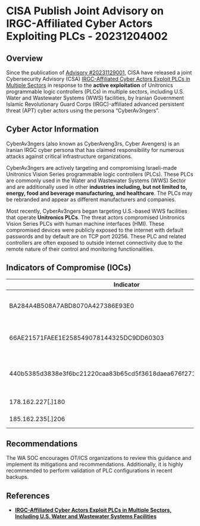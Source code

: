 # CISA Publish Joint Advisory on IRGC-Affiliated Cyber Actors Exploiting PLCs - 20231204002

## Overview

Since the publication of [Advisory #20231129001](https://soc.cyber.wa.gov.au//advisories/20231129001-CISA-OT-Advisories/), CISA have released a joint Cybersecurity Advisory (CSA) [IRGC-Affiliated Cyber Actors Exploit PLCs in Multiple Sectors](https://www.cisa.gov/news-events/cybersecurity-advisories/aa23-335a) in response to the **active exploitation** of Unitronics programmable logic controllers (PLCs) in multiple sectors, including U.S. Water and Wastewater Systems (WWS) facilities, by Iranian Government Islamic Revolutionary Guard Corps (IRGC)-affiliated advanced persistent threat (APT) cyber actors using the persona “CyberAv3ngers”.

## Cyber Actor Information

CyberAv3ngers (also known as CyberAveng3rs, Cyber Avengers) is an Iranian IRGC cyber persona that has claimed responsibility for numerous attacks against critical infrastructure organizations.

CyberAv3ngers are actively targeting and compromising Israeli-made Unitronics Vision Series programmable logic controllers (PLCs). These PLCs are commonly used in the Water and Wastewater Systems (WWS) Sector and are additionally used in other **industries including, but not limited to, energy, food and beverage manufacturing, and healthcare**. The PLCs may be rebranded and appear as different manufacturers and companies.

Most recently, CyberAv3ngers began targeting U.S.-based WWS facilities that operate **Unitronics PLCs**. The threat actors compromised Unitronics Vision Series PLCs with human machine interfaces (HMI). These compromised devices were publicly exposed to the internet with default passwords and by default are on TCP port 20256. These PLC and related controllers are often exposed to outside internet connectivity due to the remote nature of their control and monitoring functionalities.

## Indicators of Compromise (IOCs)

| Indicator                                                        | Type       | Fidelity  | Description                                   |
| ---------------------------------------------------------------- | ---------- | --------- | --------------------------------------------- |
| BA284A4B508A7ABD8070A427386E93E0                                 | MD5        | Suspected | MD5 hash associated with Crucio Ransomware    |
| 66AE21571FAEE1E258549078144325DC9DD60303                         | SHA1       | Suspected | SHA1 hash associated with Crucio Ransomware   |
| 440b5385d3838e3f6bc21220caa83b65cd5f3618daea676f271c3671650ce9a3 | SHA256     | Suspected | SHA256 hash associated with Crucio Ransomware |
| 178.162.227\[.\]180                                              | IP address |           |                                               |
| 185.162.235\[.\]206                                              | IP address |           |                                               |

## Recommendations

The WA SOC encourages OT/ICS organizations to review this guidance and implement its mitigations and recommendations. Additionally, it is highly recommended to perform validation of PLC configurations in recent backups.

## References

- [**IRGC-Affiliated Cyber Actors Exploit PLCs in Multiple Sectors, Including U.S. Water and Wastewater Systems Facilities**](https://www.cisa.gov/news-events/cybersecurity-advisories/aa23-335a)
